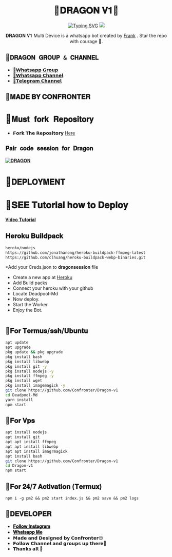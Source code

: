 <h1 align="center"> 🐉𝐃𝐑𝐀𝐆𝐎𝐍 𝐕𝟏🐉 <br></h1>
<p align="center">
<a href="https://git.io/typing-svg"><img src="https://readme-typing-svg.demolab.com?font=Fira+Code&weight=602&pause=1000&color=F70000&random=false&width=435&lines=𝐃𝐑𝐀𝐆𝐎𝐍-𝐕𝟏+made+by+Frank+;Follow+me+IG+%40confronter._" alt="Typing SVG" /></a>
  
  <img src="http://telegra.ph/file/05b487770c937c5e751d6.jpg" />
</p>

<p align="center">
𝐃𝐑𝐀𝐆𝐎𝐍 𝐕𝟏 Multi Device is a whatsapp bot created by <a href="https://github.com/Confronter" target="_blank">Frank</a> . Star the repo with courage 🌟.
</p>



## 🐉```𝐃𝐑𝐀𝐆𝐎𝐍 𝐆𝐑𝐎𝐔𝐏 & 𝐂𝐇𝐀𝐍𝐍𝐄𝐋```

- [ 🔗𝗪𝗵𝗮𝘁𝘀𝗮𝗽𝗽 𝗚𝗿𝗼𝘂𝗽 ](https://chat.whatsapp.com/FqvQzWARlwc7XlerabWq7z)
- [🔗𝗪𝗵𝗮𝘁𝘀𝗮𝗽𝗽 𝗖𝗵𝗮𝗻𝗻𝗲𝗹](https://whatsapp.com/channel/0029Vag3MeuGJP8LZb1Okj39)
- [🔗𝗧𝗲𝗹𝗲𝗴𝗿𝗮𝗺 𝗖𝗵𝗮𝗻𝗻𝗲𝗹](https://t.me/dragonbugkiller)


## 🐉𝐌𝐀𝐃𝐄 𝐁𝐘 𝐂𝐎𝐍𝐅𝐑𝐎𝐍𝐓𝐄𝐑

# 🐉```𝐌𝐮𝐬𝐭 𝐟𝐨𝐫𝐤 𝐑𝐞𝐩𝐨𝐬𝐢𝐭𝐨𝐫𝐲```

- 𝗙𝗼𝗿𝗸 𝗧𝗵𝗲 𝗥𝗲𝗽𝗼𝘀𝗶𝘁𝗼𝗿𝘆 [Here](https://github.com/Confronter/Dragon-v1/fork)

## `𝐏𝐚𝐢𝐫 𝐜𝐨𝐝𝐞 𝐬𝐞𝐬𝐬𝐢𝐨𝐧 𝐟𝐨𝐫 𝐃𝐫𝐚𝐠𝐨𝐧`
[![𝐃𝐑𝐀𝐆𝐎𝐍](https://repl.it/badge/github/quiec/whatsasena)](https://replit.com/@confrontermfisa/Deadpool-pair-4?s=app)


# 🐉```𝐃𝐄𝐏𝐋𝐎𝐘𝐌𝐄𝐍𝐓```
  # 🔵𝐒𝐄𝐄 𝐓𝐮𝐭𝐨𝐫𝐢𝐚𝐥 𝐡𝐨𝐰 𝐭𝐨 𝐃𝐞𝐩𝐥𝐨𝐲
[𝐕𝐢𝐝𝐞𝐨 𝐓𝐮𝐭𝐨𝐫𝐢𝐚𝐥](https://t.me/dragonbugkiller/31)
## 𝐇𝐞𝐫𝐨𝐤𝐮 𝐁𝐮𝐢𝐥𝐝𝐩𝐚𝐜𝐤
```bash
heroku/nodejs
https://github.com/jonathanong/heroku-buildpack-ffmpeg-latest
https://github.com/clhuang/heroku-buildpack-webp-binaries.git
```
*Add your Creds.json to 𝐝𝐫𝐚𝐠𝐨𝐧𝐬𝐞𝐬𝐬𝐢𝐨𝐧 file
* Create a new app at [Heroku](heroku.com)
* Add Build packs
* Connect your heroku with your github
* Locate Deadpool-Md
* Now deploy.
* Start the Worker
* Enjoy the Bot.
```
```
## 🐉𝐅𝐨𝐫 𝐓𝐞𝐫𝐦𝐮𝐬/𝐬𝐬𝐡/𝐔𝐛𝐮𝐧𝐭𝐮
```bash
apt update
apt upgrade
pkg update && pkg upgrade
pkg install bash
pkg install libwebp
pkg install git -y
pkg install nodejs -y 
pkg install ffmpeg -y 
pkg install wget
pkg install imagemagick -y
git clone https://github.com/Confronter/Dragon-v1
cd Deadpool-Md
yarn install
npm start
```
## 🐉𝐅𝐨𝐫 𝐕𝐩𝐬
```bash
apt install nodejs 
apt install git 
apt apt install ffmpeg 
apt apt install libwebp 
apt apt install imagrmagick
apt install bash
git clone https://github.com/Confronter/Dragon-v1
cd Dragon-v1
npm start
```
## 🐉𝐅𝐨𝐫 𝟐𝟒/𝟕 𝐀𝐜𝐭𝐢𝐯𝐚𝐭𝐢𝐨𝐧 (𝐓𝐞𝐫𝐦𝐮𝐱)
```
npm i -g pm2 && pm2 start index.js && pm2 save && pm2 logs
```

## 🐉𝐃𝐄𝐕𝐄𝐋𝐎𝐏𝐄𝐑

  - [**𝐅𝐨𝐥𝐥𝐨𝐰 𝐈𝐧𝐬𝐭𝐚𝐠𝐫𝐚𝐦**](https://instagram.com/confronter._)
  - [**𝐖𝐡𝐚𝐭𝐬𝐚𝐩𝐩 𝐌𝐞**](https://wa.me/254796283064)
  - 𝗠𝗮𝗱𝗲 𝗮𝗻𝗱 𝗗𝗲𝘀𝗶𝗴𝗻𝗲𝗱 𝗯𝘆 𝗖𝗼𝗻𝗳𝗿𝗼𝗻𝘁𝗲𝗿😌
  - 𝗙𝗼𝗹𝗹𝗼𝘄 𝗖𝗵𝗮𝗻𝗻𝗲𝗹 𝗮𝗻𝗱 𝗴𝗿𝗼𝘂𝗽𝘀 𝘂𝗽 𝘁𝗵𝗲𝗿𝗲🔸
  - 𝗧𝗵𝗮𝗻𝗸𝘀 𝗮𝗹𝗹 🤝
  
